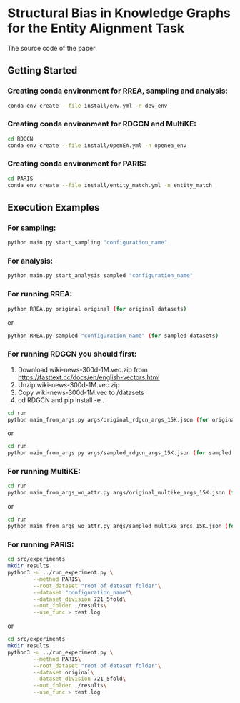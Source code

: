 # Structural Bias in Knowledge Graphs for the Entity Alignment Task

The source code of the paper

## Getting Started

### Creating conda environment for RREA, sampling and analysis:
```bash
conda env create --file install/env.yml -n dev_env
```

### Creating conda environment for RDGCN and MultiKE:
```bash
cd RDGCN
conda env create --file install/OpenEA.yml -n openea_env
```

### Creating conda environment for PARIS:
```bash
cd PARIS
conda env create --file install/entity_match.yml -n entity_match
```

## Execution Examples

### For sampling:
```bash
python main.py start_sampling "configuration_name"
```

### For analysis:
```bash
python main.py start_analysis sampled "configuration_name"
```

### For running RREA:

```bash
python RREA.py original original (for original datasets)
```

or

```bash
python RREA.py sampled "configuration_name" (for sampled datasets)
```


### For running RDGCN you should first:
1) Download wiki-news-300d-1M.vec.zip from https://fasttext.cc/docs/en/english-vectors.html
2) Unzip wiki-news-300d-1M.vec.zip
3) Copy wiki-news-300d-1M.vec to /datasets
4) cd RDGCN and pip install -e .

```bash
cd run
python main_from_args.py args/original_rdgcn_args_15K.json (for original datasets)
```

or

```bash
cd run
python main_from_args.py args/sampled_rdgcn_args_15K.json (for sampled datasets)
```

### For running MultiKE:

```bash
cd run
python main_from_args_wo_attr.py args/original_multike_args_15K.json (for original datasets)
```

or

```bash
cd run
python main_from_args_wo_attr.py args/sampled_multike_args_15K.json (for sampled datasets)
```

### For running PARIS:

```bash
cd src/experiments
mkdir results
python3 -u ../run_experiment.py \
        --method PARIS\
        --root_dataset "root of dataset folder"\
        --dataset "configuration_name"\
        --dataset_division 721_5fold\
        --out_folder ./results\
        --use_func > test.log
```

or

```bash
cd src/experiments
mkdir results
python3 -u ../run_experiment.py \
        --method PARIS\
        --root_dataset "root of dataset folder"\
        --dataset original\
        --dataset_division 721_5fold\
        --out_folder ./results\
        --use_func > test.log
```